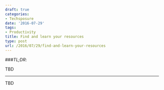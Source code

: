 ```yaml
---
draft: true
categories:
- Techsposure
date: '2016-07-29'
tags:
- Productivity
title: Find and learn your resources
type: post
url: /2016/07/29/find-and-learn-your-resources
---
```



###*TL;DR*:

TBD

---

TBD
